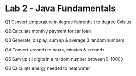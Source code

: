 # Lab 2 - Java Fundamentals

Q1 Convert temperature in degree Fahrenheit to degree Celsius

Q2 Calculate monthly payment for car loan

Q3 Generate, display, sum up & average 3 random numbers

Q4 Convert seconds to hours, minutes & seconds

Q5 Sum up all digits in a random number between 0-10000

Q6 Calculate energy needed to heat water


